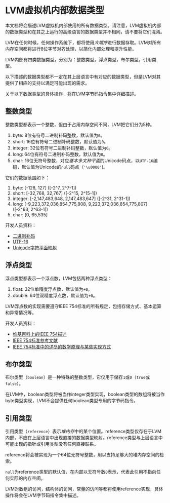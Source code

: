 # LVM虚拟机内部数据类型

本文档将会描述LVM虚拟机内部使用的所有数据类型。请注意，LVM虚拟机内部的数据类型和在其之上运行的高级语言的数据类型并不相同，请不要将它们混淆。

LVM在任何时候，任何操作系统下，都将使用*大端序*进行数据存取。LVM对所有内存空间都将进行8位字节对齐处理，以简化内部处理和提升性能。

LVM内部有四类数据类型，分别为：整数类型，浮点类型，布尔类型，引用类型。

以下描述的数据类型都不一定在其上层语言中有对应的数据类型，但是LVM对其提供了相应的支持以满足可能出现的需求。

关于以下数据类型的具体操作，将在LVM字节码指令集中详细描述。

## 整数类型

整数类型都表示一个整数，但由于占用内存空间不同，LVM把它们分为5种。

1. byte: 8位有符号二进制补码整数，默认值为`0`。
2. short: 16位有符号二进制补码整数，默认值为`0`。
3. integer: 32位有符号二进制补码整数，默认值为`0`。
4. long: 64位有符号二进制补码整数，默认值为`0`。
5. char: 16位无符号整数，对应*基本多文种平面*的Unicode码点，以`UTF-16`编码，默认值为Unicode的`null`码点（`'\u0000'`)。

它们的数据范围如下：

1. byte: [-128, 127] ([-2^7, 2^7-1])
2. short: [-32,768, 32,767] ([-2^15, 2^15-1])
3. integer: [-2,147,483,648, 2,147,483,647] ([-2^31, 2^31-1])
4. long: [-9,223,372,036,854,775,808, 9,223,372,036,854,775,807] ([-2^63, 2^63-1])
5. char: [0, 65,535]

开发人员资料：

- [二进制补码](https://zh.wikipedia.org/wiki/%E4%BA%8C%E8%A3%9C%E6%95%B8)
- [UTF-16](https://zh.wikipedia.org/wiki/UTF-16)
- [Unicode字符平面映射](https://zh.wikipedia.org/wiki/Unicode%E5%AD%97%E7%AC%A6%E5%B9%B3%E9%9D%A2%E6%98%A0%E5%B0%84)

## 浮点类型

浮点类型都表示一个浮点数，LVM包括两种浮点类型：

1. float: 32位单精度浮点数，默认值为`+0`。
2. double: 64位双精度浮点数，默认值为`+0`。

LVM浮点数的实现需要遵守IEEE 754标准的所有规定，包括存储方式、基本运算和异常情况等。

开发人员资料：

- [维基百科上的IEEE 754描述](https://zh.wikipedia.org/wiki/IEEE_754)
- [IEEE 754标准参考文献](https://web.archive.org/web/20070505021348/http://babbage.cs.qc.edu/courses/cs341/IEEE-754references.html)
- [IEEE 754标准中的详尽的数学原理与某些实现方式](https://docs.oracle.com/cd/E19957-01/806-3568/ncg_goldberg.html)

## 布尔类型

布尔类型（`boolean`）是一种特殊的整数类型，它仅用于储存`1`或`0`（`true`或`false`）。

在LVM中，boolean类型将被当作integer类型实现，boolean类型的数组将被当作byte类型实现，LVM不会提供任何boolean类型专用的字节码指令。

## 引用类型

引用类型（`reference`）表示*堆内存*中的某个位置。reference类型仅存在于LVM内部，不应在上层语言中出现直接的数据类型映射。reference类型与上层语言中可能出现的指针或引用类型没有任何直接联系。

reference将会被实现为一个64位无符号整数，用以支持足够大的堆内存空间的检索。

`null`为reference类型的默认值，在内部以无符号数`0`表示，代表此引用不指向任何实际的内存空间。

LVM对数组的访问，结构体的访问，常量的访问等都将使用reference实现，具体操作将会在LVM字节码指令集中描述。